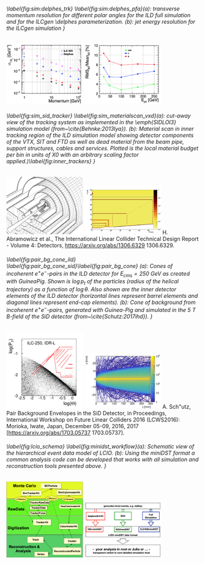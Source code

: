 
 
######  \label{fig:sim:delphes_trk}  \label{fig:sim:delphes_pfa}(a): transverse momentum resolution for different polar angles for the ILD full simulation and for the ILCgen \delphes parameterization. (b): jet energy resolution for the ILCgen simulation }
[<img src="figures/delphes_tracking.png" width="200" />](figures/delphes_tracking.png) 
[<img src="figures/delphes_PFA.png" width="200" />](figures/delphes_PFA.png) 



 
######  \label{fig:sim_sid_tracker} \label{fig:sim_materialscan_vxd}(a): cut-away view of the tracking system as implemented in the \emph{SIDLOI3} simulation model (from~\cite{Behnke:2013lya}). (b): Material scan in inner tracking region of the ILD simulation model showing detector components of the VTX, SIT and FTD as well as dead material from the beam pipe, support structures, cables and services. Plotted is the local material budget per bin in units of X0 with an arbitrary scaling factor applied.)\label{fig:inner_trackers} }
[<img src="figures/SiD_tracker_simmodel.png" width="200" />](figures/SiD_tracker_simmodel.png) 
[<img src="figures/ILD_large_inner_tracker_x0_scan.png" width="200" />](figures/ILD_large_inner_tracker_x0_scan.png) 
H. Abramowicz et al., The International Linear Collider Technical Design Report - Volume 4: Detectors, https://arxiv.org/abs/1306.6329  1306.6329.  



 
######  \label{fig:pair_bg_cone_ild} \label{fig:pair_bg_cone_sid}\label{fig:pair_bg_cone} (a): Cones of incoherent  $e^+e^-$-pairs in the ILD detector for $E_{cms}=250~GeV$ as created with GuineaPig. Shown is $\log{p_t}$ of the particles (radius of the helical trajectory) as a function of $\log{\theta}$. Also shown are the inner detector elements of the ILD detector (horizontal lines represent barrel elements and diagonal lines represent end-cap elements).   (b): Cone of background from incoherent $e^+e^-$-pairs, generated with Guinea-Pig and simulated in the 5 T B-field of the SiD detector (from~\cite{Schutz:2017ihd}). }
[<img src="figures/250-small-scale_freps_strong_weak.png" width="200" />](figures/250-small-scale_freps_strong_weak.png) 
[<img src="figures/pair_bg_cone_SiD.png" width="200" />](figures/pair_bg_cone_SiD.png) 
A. Sch\"utz, Pair Background Envelopes in the SiD Detector,  in Proceedings, International Workshop on Future Linear Colliders 2016 (LCWS2016): Morioka, Iwate, Japan, December 05-09, 2016, 2017 [https://arxiv.org/abs/1703.05737  1703.05737].  



 
######  \label{fig:lcio_schema} \label{fig:minidst_workflow}(a): Schematic view of the hierarchical event data model of LCIO. (b): Using the miniDST format a common analysis code can be developed that works with all simulation and reconstruction tools presented above. }
[<img src="figures/lcio_edm_schema.png" width="200" />](figures/lcio_edm_schema.png) 
[<img src="figures/miniDST_sim_workflow.png" width="200" />](figures/miniDST_sim_workflow.png) 


